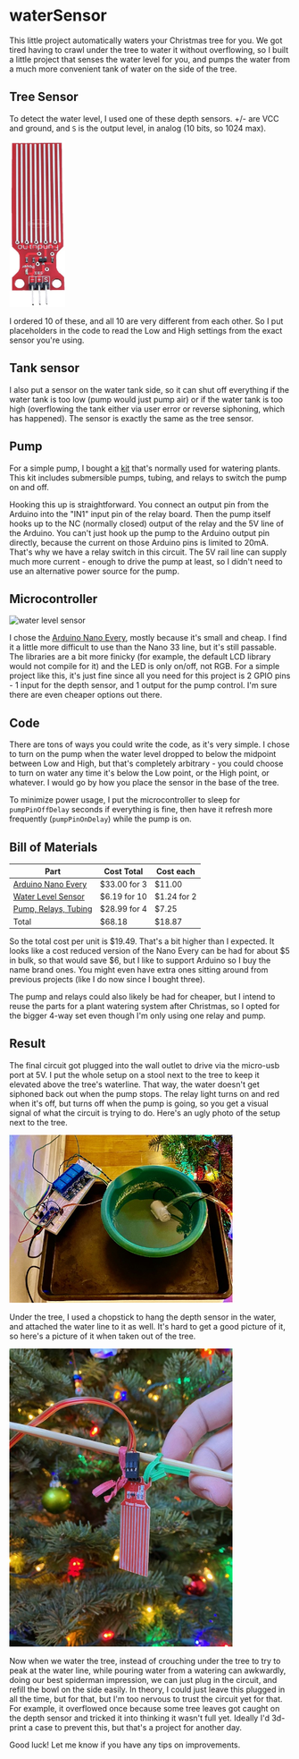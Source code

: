# waterSensor

This little project automatically waters your Christmas tree for you.  We got tired having to crawl under the tree to water it without overflowing, so I built a little project that senses the water level for you, and pumps the water from a much more convenient tank of water on the side of the tree.

## Tree Sensor

To detect the water level, I used one of these depth sensors.  +/- are VCC and ground, and `S` is the output level, in analog (10 bits, so 1024 max).

<img src="waterLevelSensor.jpg" alt="water level sensor" width="100"/>

I ordered 10 of these, and all 10 are very different from each other.  So I put placeholders in the code to read the Low and High settings from the exact sensor you're using.  

## Tank sensor

I also put a sensor on the water tank side, so it can shut off everything if the water tank is too low (pump would just pump air) or if the water tank is too high (overflowing the tank either via user error or reverse siphoning, which has happened).  The sensor is exactly the same as the tree sensor.

## Pump

For a simple pump, I bought a [kit](https://smile.amazon.com/gp/product/B07TMVNTDK) that's normally used for watering plants.  This kit includes submersible pumps, tubing, and relays to switch the pump on and off.  

Hooking this up is straightforward.  You connect an output pin from the Arduino into the "IN1" input pin of the relay board.  Then the pump itself hooks up to the NC (normally closed) output of the relay and the 5V line of the Arduino.  You can't just hook up the pump to the Arduino output pin directly, because the current on those Arduino pins is limited to 20mA.  That's why we have a relay switch in this circuit.  The 5V rail line can supply much more current - enough to drive the pump at least, so I didn't need to use an alternative power source for the pump.

## Microcontroller

<img src="https://store-cdn.arduino.cc/usa/catalog/product/cache/1/image/1040x660/604a3538c15e081937dbfbd20aa60aad/a/b/abx00028_featured_1.png" alt="water level sensor" width="200"/>

I chose the [Arduino Nano Every](https://store.arduino.cc/usa/nano-every), mostly because it's small and cheap.  I find it a little more difficult to use than the Nano 33 line, but it's still passable.  The libraries are a bit more finicky (for example, the default LCD library would not compile for it) and the LED is only on/off, not RGB.  For a simple project like this, it's just fine since all you need for this project is 2 GPIO pins - 1 input for the depth sensor, and 1 output for the pump control.  I'm sure there are even cheaper options out there.

## Code

There are tons of ways you could write the code, as it's very simple.  I chose to turn on the pump when the water level dropped to below the midpoint between Low and High, but that's completely arbitrary - you could choose to turn on water any time it's below the Low point, or the High point, or whatever.  I would go by how you place the sensor in the base of the tree.

To minimize power usage, I put the microcontroller to sleep for `pumpPinOffDelay` seconds if everything is fine, then have it refresh more frequently (`pumpPinOnDelay`) while the pump is on.

## Bill of Materials

| Part | Cost Total | Cost each |
| ---- | ---------- | --------- |
| [Arduino Nano Every](https://smile.amazon.com/gp/product/B07YQ56B6Q) | $33.00 for 3 | $11.00 |
| [Water Level Sensor](https://smile.amazon.com/gp/product/B07THDH7Y4) | $6.19 for 10 | $1.24 for 2|
| [Pump, Relays, Tubing](https://smile.amazon.com/gp/product/B07TMVNTDK) | $28.99 for 4 | $7.25 |
| Total | $68.18 | $18.87 |

So the total cost per unit is $19.49.  That's a bit higher than I expected.  It looks like a cost reduced version of the Nano Every can be had for about $5 in bulk, so that would save $6, but I like to support Arduino so I buy the name brand ones.  You might even have extra ones sitting around from previous projects (like I do now since I bought three).  

The pump and relays could also likely be had for cheaper, but I intend to reuse the parts for a plant watering system after Christmas, so I opted for the bigger 4-way set even though I'm only using one relay and pump.

## Result

The final circuit got plugged into the wall outlet to drive via the micro-usb port at 5V.  I put the whole setup on a stool next to the tree to keep it elevated above the tree's waterline.  That way, the water doesn't get siphoned back out when the pump stops.  The relay light turns on and red when it's off, but turns off when the pump is going, so you get a visual signal of what the circuit is trying to do.  Here's an ugly photo of the setup next to the tree.

<img src="circuitAndPump.jpeg" alt="water level sensor" width="400"/>

Under the tree, I used a chopstick to hang the depth sensor in the water, and attached the water line to it as well.  It's hard to get a good picture of it, so here's a picture of it when taken out of the tree.

<img src="depthSensorAndTree.jpeg" alt="water level sensor" width="400"/>

Now when we water the tree, instead of crouching under the tree to try to peak at the water line, while pouring water from a watering can awkwardly, doing our best spiderman impression, we can just plug in the circuit, and refill the bowl on the side easily.  In theory, I could just leave this plugged in all the time, but for that, but I'm too nervous to trust the circuit yet for that.  For example, it overflowed once because some tree leaves got caught on the depth sensor and tricked it into thinking it wasn't full yet.  Ideally I'd 3d-print a case to prevent this, but that's a project for another day.

Good luck!  Let me know if you have any tips on improvements.
